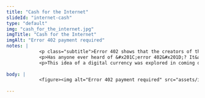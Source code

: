 ```yaml
--- 
title: "Cash for the Internet"
slideId: "internet-cash"
type: "default"
img: "cash_for_the_internet.jpg"
imgTitle: "Cash for the Internet"
imgAlt: "Error 402 payment required"
notes: | 
            <p class="subtitle">Error 402 shows that the creators of the World Wide Web protocols had considered the concept of a digital currency.</p>
            <p>Has anyone ever heard of &#x201C;error 402&#x201D;? It&apos;s a more obscure protocol that has to do with insufficient payment submitted via the world wide web. What can we infer from this? Well, when these protocols were being written, their authors had an idea for an internet-based payment so they included an error for &#x201C;insufficient payment&#x201D;. This might have actually been the first time that anybody had ever approached the topic of a payment mechanism via the world wide web.</p>
            <p>This idea of a digital currency was explored in coming decades, which would ultimately lead to the creation of Bitcoin.</p>
        
body: | 
            <figure><img alt="Error 402 payment required" src="assets/img/cash_for_the_internet.jpg" title="Cash for the Internet"></figure>
        
---
```

